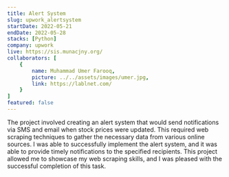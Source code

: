 ```yaml
---
title: Alert System
slug: upwork_alertsystem
startDate: 2022-05-21
endDate: 2022-05-28
stacks: [Python]
company: upwork
live: https://sis.munacjny.org/
collaborators: [
    {
        name: Muhammad Umer Farooq,
        picture: ../../assets/images/umer.jpg,
        link: https://lablnet.com/
    }
]
featured: false
---
```


The project involved creating an alert system that would send notifications via SMS and email when stock prices were updated. This required web scraping techniques to gather the necessary data from various online sources. I was able to successfully implement the alert system, and it was able to provide timely notifications to the specified recipients. This project allowed me to showcase my web scraping skills, and I was pleased with the successful completion of this task.
